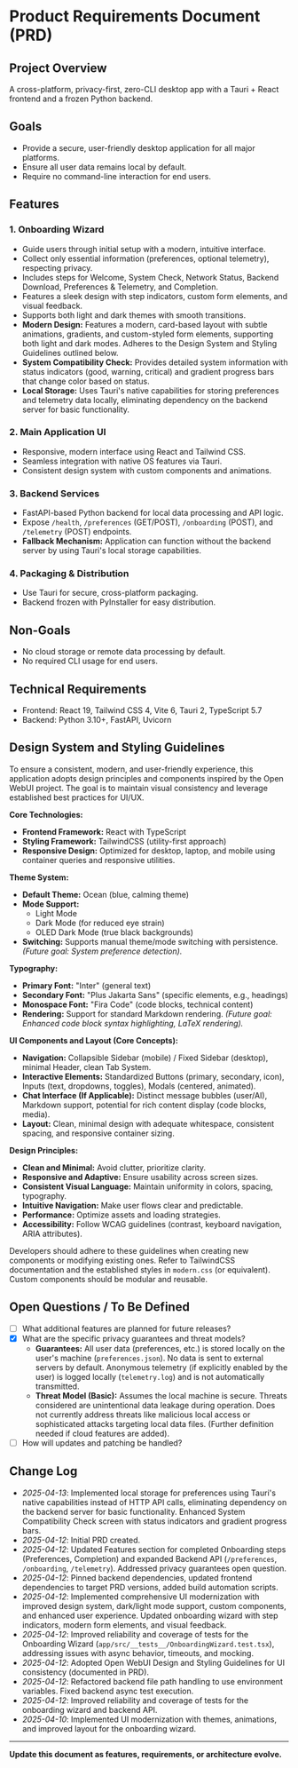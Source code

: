 # Product Requirements Document (PRD)

## Project Overview
A cross-platform, privacy-first, zero-CLI desktop app with a Tauri + React frontend and a frozen Python backend.

## Goals
- Provide a secure, user-friendly desktop application for all major platforms.
- Ensure all user data remains local by default.
- Require no command-line interaction for end users.

## Features

### 1. Onboarding Wizard
- Guide users through initial setup with a modern, intuitive interface.
- Collect only essential information (preferences, optional telemetry), respecting privacy.
- Includes steps for Welcome, System Check, Network Status, Backend Download, Preferences & Telemetry, and Completion.
- Features a sleek design with step indicators, custom form elements, and visual feedback.
- Supports both light and dark themes with smooth transitions.
- **Modern Design:** Features a modern, card-based layout with subtle animations, gradients, and custom-styled form elements, supporting both light and dark modes. Adheres to the Design System and Styling Guidelines outlined below.
- **System Compatibility Check:** Provides detailed system information with status indicators (good, warning, critical) and gradient progress bars that change color based on status.
- **Local Storage:** Uses Tauri's native capabilities for storing preferences and telemetry data locally, eliminating dependency on the backend server for basic functionality.

### 2. Main Application UI
- Responsive, modern interface using React and Tailwind CSS.
- Seamless integration with native OS features via Tauri.
- Consistent design system with custom components and animations.

### 3. Backend Services
- FastAPI-based Python backend for local data processing and API logic.
- Expose `/health`, `/preferences` (GET/POST), `/onboarding` (POST), and `/telemetry` (POST) endpoints.
- **Fallback Mechanism:** Application can function without the backend server by using Tauri's local storage capabilities.

### 4. Packaging & Distribution
- Use Tauri for secure, cross-platform packaging.
- Backend frozen with PyInstaller for easy distribution.

## Non-Goals
- No cloud storage or remote data processing by default.
- No required CLI usage for end users.

## Technical Requirements
- Frontend: React 19, Tailwind CSS 4, Vite 6, Tauri 2, TypeScript 5.7
- Backend: Python 3.10+, FastAPI, Uvicorn

## Design System and Styling Guidelines

To ensure a consistent, modern, and user-friendly experience, this application adopts design principles and components inspired by the Open WebUI project. The goal is to maintain visual consistency and leverage established best practices for UI/UX.

**Core Technologies:**
*   **Frontend Framework:** React with TypeScript
*   **Styling Framework:** TailwindCSS (utility-first approach)
*   **Responsive Design:** Optimized for desktop, laptop, and mobile using container queries and responsive utilities.

**Theme System:**
*   **Default Theme:** Ocean (blue, calming theme)
*   **Mode Support:**
    *   Light Mode
    *   Dark Mode (for reduced eye strain)
    *   OLED Dark Mode (true black backgrounds)
*   **Switching:** Supports manual theme/mode switching with persistence. _(Future goal: System preference detection)._

**Typography:**
*   **Primary Font:** "Inter" (general text)
*   **Secondary Font:** "Plus Jakarta Sans" (specific elements, e.g., headings)
*   **Monospace Font:** "Fira Code" (code blocks, technical content)
*   **Rendering:** Support for standard Markdown rendering. _(Future goal: Enhanced code block syntax highlighting, LaTeX rendering)._

**UI Components and Layout (Core Concepts):**
*   **Navigation:** Collapsible Sidebar (mobile) / Fixed Sidebar (desktop), minimal Header, clean Tab System.
*   **Interactive Elements:** Standardized Buttons (primary, secondary, icon), Inputs (text, dropdowns, toggles), Modals (centered, animated).
*   **Chat Interface (If Applicable):** Distinct message bubbles (user/AI), Markdown support, potential for rich content display (code blocks, media).
*   **Layout:** Clean, minimal design with adequate whitespace, consistent spacing, and responsive container sizing.

**Design Principles:**
*   **Clean and Minimal:** Avoid clutter, prioritize clarity.
*   **Responsive and Adaptive:** Ensure usability across screen sizes.
*   **Consistent Visual Language:** Maintain uniformity in colors, spacing, typography.
*   **Intuitive Navigation:** Make user flows clear and predictable.
*   **Performance:** Optimize assets and loading strategies.
*   **Accessibility:** Follow WCAG guidelines (contrast, keyboard navigation, ARIA attributes).

Developers should adhere to these guidelines when creating new components or modifying existing ones. Refer to TailwindCSS documentation and the established styles in `modern.css` (or equivalent). Custom components should be modular and reusable.

## Open Questions / To Be Defined
- [ ] What additional features are planned for future releases?
- [x] What are the specific privacy guarantees and threat models?
  - **Guarantees:** All user data (preferences, etc.) is stored locally on the user's machine (`preferences.json`). No data is sent to external servers by default. Anonymous telemetry (if explicitly enabled by the user) is logged locally (`telemetry.log`) and is not automatically transmitted.
  - **Threat Model (Basic):** Assumes the local machine is secure. Threats considered are unintentional data leakage during operation. Does not currently address threats like malicious local access or sophisticated attacks targeting local data files. (Further definition needed if cloud features are added).
- [ ] How will updates and patching be handled?

## Change Log
- _2025-04-13_: Implemented local storage for preferences using Tauri's native capabilities instead of HTTP API calls, eliminating dependency on the backend server for basic functionality. Enhanced System Compatibility Check screen with status indicators and gradient progress bars.
- _2025-04-12_: Initial PRD created.
- _2025-04-12_: Updated Features section for completed Onboarding steps (Preferences, Completion) and expanded Backend API (`/preferences`, `/onboarding`, `/telemetry`). Addressed privacy guarantees open question.
- _2025-04-12_: Pinned backend dependencies, updated frontend dependencies to target PRD versions, added build automation scripts.
- _2025-04-12_: Implemented comprehensive UI modernization with improved design system, dark/light mode support, custom components, and enhanced user experience. Updated onboarding wizard with step indicators, modern form elements, and visual feedback.
- _2025-04-12_: Improved reliability and coverage of tests for the Onboarding Wizard (`app/src/__tests__/OnboardingWizard.test.tsx`), addressing issues with async behavior, timeouts, and mocking.
- _2025-04-12_: Adopted Open WebUI Design and Styling Guidelines for UI consistency (documented in PRD).
- _2025-04-12_: Refactored backend file path handling to use environment variables. Fixed backend async test execution.
- _2025-04-12_: Improved reliability and coverage of tests for the onboarding wizard and backend API.
- _2025-04-10_: Implemented UI modernization with themes, animations, and improved layout for the onboarding wizard.

---

**Update this document as features, requirements, or architecture evolve.**
